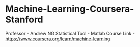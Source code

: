# Machine-Learning-Coursera-Stanford

Professor - Andrew NG
Statistical Tool - Matlab
Course Link - https://www.coursera.org/learn/machine-learning
